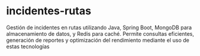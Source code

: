 # incidentes-rutas
Gestión de incidentes en rutas utilizando Java, Spring Boot, MongoDB para almacenamiento de datos, y Redis para caché. Permite consultas eficientes, generación de reportes y optimización del rendimiento mediante el uso de estas tecnologías
